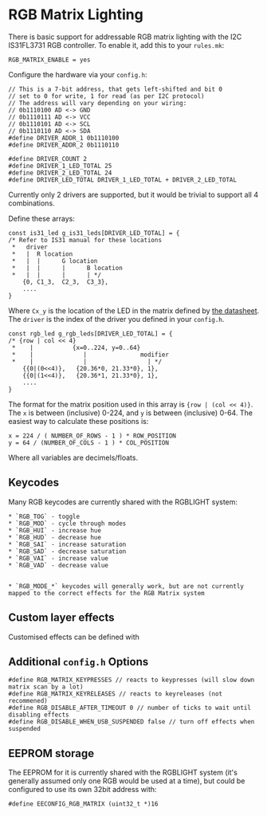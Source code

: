 # RGB Matrix Lighting

There is basic support for addressable RGB matrix lighting with the I2C IS31FL3731 RGB controller. To enable it, add this to your `rules.mk`:

    RGB_MATRIX_ENABLE = yes

Configure the hardware via your `config.h`:

	// This is a 7-bit address, that gets left-shifted and bit 0
	// set to 0 for write, 1 for read (as per I2C protocol)
	// The address will vary depending on your wiring:
	// 0b1110100 AD <-> GND
	// 0b1110111 AD <-> VCC
	// 0b1110101 AD <-> SCL
	// 0b1110110 AD <-> SDA
	#define DRIVER_ADDR_1 0b1110100
	#define DRIVER_ADDR_2 0b1110110

	#define DRIVER_COUNT 2
	#define DRIVER_1_LED_TOTAL 25
	#define DRIVER_2_LED_TOTAL 24
	#define DRIVER_LED_TOTAL DRIVER_1_LED_TOTAL + DRIVER_2_LED_TOTAL

Currently only 2 drivers are supported, but it would be trivial to support all 4 combinations.

Define these arrays:

	const is31_led g_is31_leds[DRIVER_LED_TOTAL] = {
	/* Refer to IS31 manual for these locations
	 *   driver
	 *   |  R location
	 *   |  |      G location
	 *   |  |      |      B location
	 *   |  |      |      | */
	    {0, C1_3,  C2_3,  C3_3},
	    ....
	}

Where `Cx_y` is the location of the LED in the matrix defined by [the datasheet](http://www.issi.com/WW/pdf/31FL3731.pdf). The `driver` is the index of the driver you defined in your `config.h`.

	const rgb_led g_rgb_leds[DRIVER_LED_TOTAL] = {
	/* {row | col << 4}
	 *    |           {x=0..224, y=0..64}
	 *    |              |               modifier
	 *    |              |                 | */
	    {{0|(0<<4)},   {20.36*0, 21.33*0}, 1},
	    {{0|(1<<4)},   {20.36*1, 21.33*0}, 1},
	    ....
	}

The format for the matrix position used in this array is `{row | (col << 4)}`. The `x` is between (inclusive) 0-224, and `y` is between (inclusive) 0-64. The easiest way to calculate these positions is:

    x = 224 / ( NUMBER_OF_ROWS - 1 ) * ROW_POSITION
    y = 64 / (NUMBER_OF_COLS - 1 ) * COL_POSITION

Where all variables are decimels/floats.

## Keycodes

Many RGB keycodes are currently shared with the RGBLIGHT system:

	* `RGB_TOG` - toggle
	* `RGB_MOD` - cycle through modes
	* `RGB_HUI` - increase hue
	* `RGB_HUD` - decrease hue
	* `RGB_SAI` - increase saturation
	* `RGB_SAD` - decrease saturation
	* `RGB_VAI` - increase value
	* `RGB_VAD` - decrease value


	* `RGB_MODE_*` keycodes will generally work, but are not currently mapped to the correct effects for the RGB Matrix system

## Custom layer effects

Customised effects can be defined with 

## Additional `config.h` Options

	#define RGB_MATRIX_KEYPRESSES // reacts to keypresses (will slow down matrix scan by a lot)
	#define RGB_MATRIX_KEYRELEASES // reacts to keyreleases (not recommened)
	#define RGB_DISABLE_AFTER_TIMEOUT 0 // number of ticks to wait until disabling effects
	#define RGB_DISABLE_WHEN_USB_SUSPENDED false // turn off effects when suspended

## EEPROM storage

The EEPROM for it is currently shared with the RGBLIGHT system (it's generally assumed only one RGB would be used at a time), but could be configured to use its own 32bit address with:

    #define EECONFIG_RGB_MATRIX (uint32_t *)16

